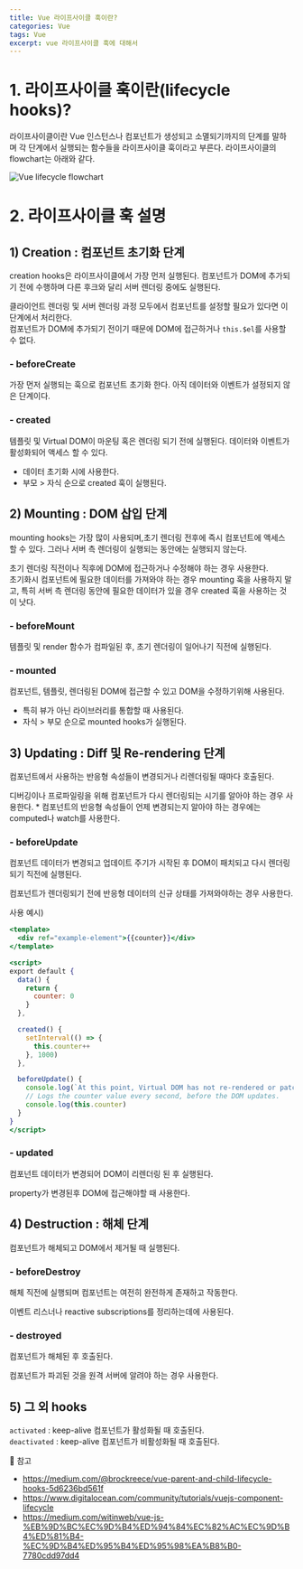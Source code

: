 ```yaml
---
title: Vue 라이프사이클 훅이란?
categories: Vue
tags: Vue
excerpt: vue 라이프사이클 훅에 대해서
---
```


# 1. 라이프사이클 훅이란(lifecycle hooks)?

라이프사이클이란 Vue 인스턴스나 컴포넌트가 생성되고 소멸되기까지의 단계를 말하며 각 단계에서 실행되는 함수들을 라이프사이클 훅이라고 부른다. 라이프사이클의 flowchart는 아래와 같다.

![Vue lifecycle flowchart](https://images.velog.io/images/yeyo0x0/post/facb3c5a-1f06-491f-a78f-9c48b4780a40/image.png)

# 2. 라이프사이클 훅 설명

## 1) Creation : 컴포넌트 초기화 단계

creation hooks은 라이프사이클에서 가장 먼저 실행된다. 컴포넌트가 DOM에 추가되기 전에 수행하며 다른 후크와 달리 서버 렌더링 중에도 실행된다.

클라이언트 렌더링 및 서버 렌더링 과정 모두에서 컴포넌트를 설정할 필요가 있다면 이 단계에서 처리한다.  
컴포넌트가 DOM에 추가되기 전이기 때문에 DOM에 접근하거나 `this.$el`를 사용할 수 없다.

### - beforeCreate

가장 먼저 실행되는 훅으로 컴포넌트 초기화 한다. 아직 데이터와 이벤트가 설정되지 않은 단계이다.

### - created

템플릿 및 Virtual DOM이 마운팅 혹은 렌더링 되기 전에 실행된다. 데이터와 이벤트가 활성화되어 액세스 할 수 있다.

- 데이터 초기화 시에 사용한다.
- 부모 > 자식 순으로 created 훅이 실행된다.

## 2) Mounting : DOM 삽입 단계

mounting hooks는 가장 많이 사용되며,초기 렌더링 전후에 즉시 컴포넌트에 액세스 할 수 있다. 그러나 서버 측 렌더링이 실행되는 동안에는 실행되지 않는다.

초기 렌더링 직전이나 직후에 DOM에 접근하거나 수정해야 하는 경우 사용한다.  
초기화시 컴포넌트에 필요한 데이터를 가져와야 하는 경우 mounting 훅을 사용하지 말고, 특히 서버 측 렌더링 동안에 필요한 데이터가 있을 경우 created 훅을 사용하는 것이 낫다.

### - beforeMount

템플릿 및 render 함수가 컴파일된 후, 초기 렌더링이 일어나기 직전에 실행된다.

### - mounted

컴포넌트, 템플릿, 렌더링된 DOM에 접근할 수 있고 DOM을 수정하기위해 사용된다.

- 특히 뷰가 아닌 라이브러리를 통합할 때 사용된다.
- 자식 > 부모 순으로 mounted hooks가 실행된다.

## 3) Updating : Diff 및 Re-rendering 단계

컴포넌트에서 사용하는 반응형 속성들이 변경되거나 리렌더링될 때마다 호출된다.

디버깅이나 프로파일링을 위해 컴포넌트가 다시 렌더링되는 시기를 알아야 하는 경우 사용한다. \* 컴포넌트의 반응형 속성들이 언제 변경되는지 알아야 하는 경우에는 computed나 watch를 사용한다.

### - beforeUpdate

컴포넌트 데이터가 변경되고 업데이트 주기가 시작된 후 DOM이 패치되고 다시 렌더링되기 직전에 실행된다.

컴포넌트가 렌더링되기 전에 반응형 데이터의 신규 상태를 가져와야하는 경우 사용한다.

사용 예시)

```jsx
<template>
  <div ref="example-element">{{counter}}</div>
</template>

<script>
export default {
  data() {
    return {
      counter: 0
    }
  },

  created() {
    setInterval(() => {
      this.counter++
    }, 1000)
  },

  beforeUpdate() {
    console.log(`At this point, Virtual DOM has not re-rendered or patched yet.`)
    // Logs the counter value every second, before the DOM updates.
    console.log(this.counter)
  }
}
</script>
```

### - updated

컴포넌트 데이터가 변경되어 DOM이 리렌더링 된 후 실행된다.

property가 변경된후 DOM에 접근해야할 때 사용한다.

## 4) Destruction : 해체 단계

컴포넌트가 해체되고 DOM에서 제거될 때 실행된다.

### - beforeDestroy

해체 직전에 실행되며 컴포넌트는 여전히 완전하게 존재하고 작동한다.

이벤트 리스너나 reactive subscriptions를 정리하는데에 사용된다.

### - destroyed

컴포넌트가 해체된 후 호출된다.

컴포넌트가 파괴된 것을 원격 서버에 알려야 하는 경우 사용한다.

## 5) 그 외 hooks

`activated` : keep-alive 컴포넌트가 활성화될 때 호출된다.  
`deactivated` : keep-alive 컴포넌트가 비활성화될 때 호출된다.

📖 참고

- https://medium.com/@brockreece/vue-parent-and-child-lifecycle-hooks-5d6236bd561f
- https://www.digitalocean.com/community/tutorials/vuejs-component-lifecycle
- https://medium.com/witinweb/vue-js-%EB%9D%BC%EC%9D%B4%ED%94%84%EC%82%AC%EC%9D%B4%ED%81%B4-%EC%9D%B4%ED%95%B4%ED%95%98%EA%B8%B0-7780cdd97dd4
